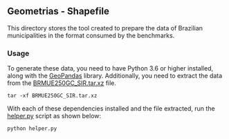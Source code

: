 ## Geometrias - Shapefile

This directory stores the tool created to prepare the data of Brazilian municipalities in the format consumed by the benchmarks.

### Usage

To generate these data, you need to have Python 3.6 or higher installed, along with the [GeoPandas](https://geopandas.org/) library. Additionally, you need to extract the data from the [BRMUE250GC_SIR.tar.xz](BRMUE250GC_SIR.tar.xz) file.

```shell
tar -xf BRMUE250GC_SIR.tar.xz 
```

With each of these dependencies installed and the file extracted, run the [helper.py](helper.py) script as shown below:

```shell
python helper.py
```

